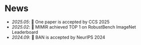 # News
- *2025.05*: 🎉 One paper is accepted by CCS 2025
- *2025.02*: 🎉 MIMIR achieved TOP 1 on RobustBench ImageNet Leaderboard
- *2024.09*: 🎉 BAN is accepted by NeurIPS 2024
